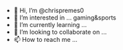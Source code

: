 - 👋 Hi, I’m @chrispremes0
- 👀 I’m interested in ... gaming&sports
- 🌱 I’m currently learning ...
- 💞️ I’m looking to collaborate on ...
- 📫 How to reach me ...

<!---
chrispremes0/chrispremes0 is a ✨ special ✨ repository because its `README.md` (this file) appears on your GitHub profile.
You can click the Preview link to take a look at your changes.
--->
